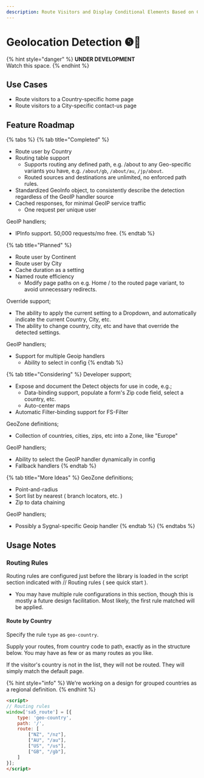 ```yaml
---
description: Route Visitors and Display Conditional Elements Based on Country or City.
---
```


# Geolocation Detection ❺🧪

{% hint style="danger" %}
**UNDER DEVELOPMENT**\
Watch this space.
{% endhint %}



## Use Cases

* Route visitors to a Country-specific home page
* Route visitors to a City-specific contact-us page

## Feature Roadmap

{% tabs %}
{% tab title="Completed" %}
* Route user by Country
* Routing table support
  * Supports routing any defined path, e.g. /about to any Geo-specific variants you have, e.g. `/about/gb`, `/about/au`, `/jp/about`.&#x20;
  * Routed sources and destinations are unlimited, no enforced path rules.&#x20;
* Standardized GeoInfo object, to consistently describe the detection regardless of the GeoIP handler source&#x20;
* Cached responses, for minimal GeoIP service traffic
  * One request per unique user&#x20;

GeoIP handlers;

* IPInfo support. 50,000 requests/mo free.&#x20;
{% endtab %}

{% tab title="Planned" %}
* Route user by Continent
* Route user by City
* Cache duration as a setting
* Named route efficiency
  * Modify page paths on e.g. Home / to the routed page variant, to avoid unnecessary redirects. &#x20;

Override support;

* The ability to apply the current setting to a Dropdown, and automatically indicate the current Country, City, etc.
* The ability to change country, city, etc and have that override the detected settings.&#x20;

GeoIP handlers;

* Support for multiple Geoip handlers&#x20;
  * Ability to select in config
{% endtab %}

{% tab title="Considering" %}
Developer support;

* Expose and document the Detect objects for use in code, e.g.;
  * Data-binding support, populate a form's Zip code field, select a country, etc.&#x20;
  * Auto-center maps&#x20;
* Automatic Filter-binding support for FS-Filter

GeoZone definitions;&#x20;

* Collection of countries, cities, zips, etc into a Zone, like "Europe"&#x20;

GeoIP handlers;

* Ability to select the GeoIP handler dynamically in config&#x20;
* Fallback handlers&#x20;
{% endtab %}

{% tab title="More Ideas" %}
GeoZone definitions;

* Point-and-radius
* Sort list by nearest ( branch locators, etc. )&#x20;
* Zip to data chaining&#x20;

GeoIP handlers;

* Possibly a Sygnal-specific Geoip handler&#x20;
{% endtab %}
{% endtabs %}



## Usage Notes <a href="#usage-notes" id="usage-notes"></a>

### Routing Rules

Routing rules are configured just before the library is loaded in the script section indicated with // Routing rules ( see quick start ).&#x20;

* You may have multiple rule configurations in this section, though this is mostly a future design facilitation. Most likely, the first rule matched will be applied.&#x20;

#### Route by Country

Specify the rule `type` as `geo-country`.

Supply your routes, from country code to path, exactly as in the structure below. You may have as few or as many routes as you like.&#x20;

If the visitor's country is not in the list, they will not be routed. They will simply match the default page.&#x20;

{% hint style="info" %}
We're working on a design for grouped countries as a regional definition.
{% endhint %}

```html
<script>
// Routing rules
window['sa5_route'] = [{
    type: 'geo-country',
    path: '/',
    route: [
        ["NZ", "/nz"],
        ["AU", "/au"],
        ["US", "/us"],
        ["GB", "/gb"],
    ]
}];
</script>
```

###





